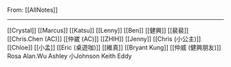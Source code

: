 From: [[AllNotes]]

---

[[Crystal]]
[[Marcus]]
[[Katsu]]
[[Lenny]]
[[Ben]]
[[健興]]
[[裴裴]]
[[Chris.Chen (AC)]]
[[仲崴 (AC)]]
[[ZHIH]]
[[Jenny]]
[[Chris (小公主)]]
[[Chloe]]
[[小孟]]
[[Eric (桌遊咖)]]
[[維真]]
[[Bryant Kung]]
[[仲威 (健興朋友)]]
Rosa
Alan.Wu
Ashley
小Johnson
Keith
Eddy

